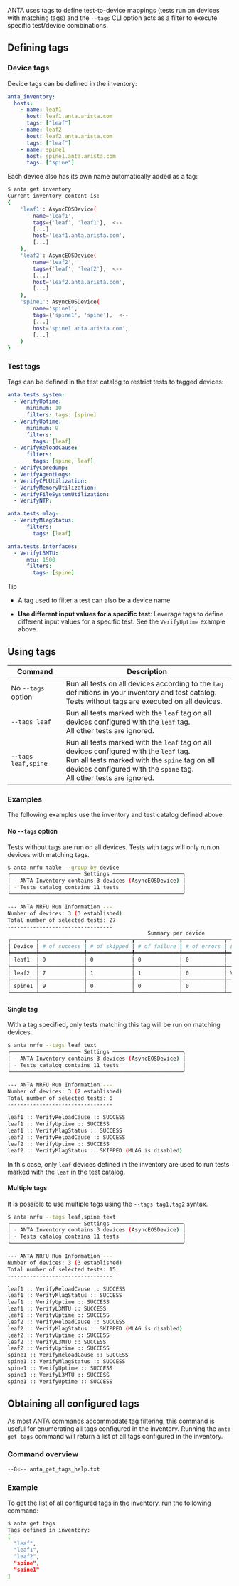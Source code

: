 <!--
  ~ Copyright (c) 2023-2025 Arista Networks, Inc.
  ~ Use of this source code is governed by the Apache License 2.0
  ~ that can be found in the LICENSE file.
  -->

ANTA uses tags to define test-to-device mappings (tests run on devices with matching tags) and the `--tags` CLI option acts as a filter to execute specific test/device combinations.

## Defining tags

### Device tags

Device tags can be defined in the inventory:

```yaml
anta_inventory:
  hosts:
    - name: leaf1
      host: leaf1.anta.arista.com
      tags: ["leaf"]
    - name: leaf2
      host: leaf2.anta.arista.com
      tags: ["leaf"]
    - name: spine1
      host: spine1.anta.arista.com
      tags: ["spine"]
```

Each device also has its own name automatically added as a tag:

```bash
$ anta get inventory
Current inventory content is:
{
    'leaf1': AsyncEOSDevice(
        name='leaf1',
        tags={'leaf', 'leaf1'},  <--
        [...]
        host='leaf1.anta.arista.com',
        [...]
    ),
    'leaf2': AsyncEOSDevice(
        name='leaf2',
        tags={'leaf', 'leaf2'},  <--
        [...]
        host='leaf2.anta.arista.com',
        [...]
    ),
    'spine1': AsyncEOSDevice(
        name='spine1',
        tags={'spine1', 'spine'},  <--
        [...]
        host='spine1.anta.arista.com',
        [...]
    )
}
```

### Test tags

Tags can be defined in the test catalog to restrict tests to tagged devices:

```yaml
anta.tests.system:
  - VerifyUptime:
      minimum: 10
      filters: tags: [spine]
  - VerifyUptime:
      minimum: 9
      filters:
        tags: [leaf]
  - VerifyReloadCause:
      filters:
        tags: [spine, leaf]
  - VerifyCoredump:
  - VerifyAgentLogs:
  - VerifyCPUUtilization:
  - VerifyMemoryUtilization:
  - VerifyFileSystemUtilization:
  - VerifyNTP:

anta.tests.mlag:
  - VerifyMlagStatus:
      filters:
        tags: [leaf]

anta.tests.interfaces:
  - VerifyL3MTU:
      mtu: 1500
      filters:
        tags: [spine]
```

> [!TIP]
>
> - A tag used to filter a test can also be a device name
>
> - **Use different input values for a specific test**: Leverage tags to define different input values for a specific test. See the `VerifyUptime` example above.

## Using tags

| Command | Description |
| ------- | ----------- |
| No `--tags` option | Run all tests on all devices according to the `tag` definitions in your inventory and test catalog.<br/> Tests without tags are executed on all devices. |
| `--tags leaf` | Run all tests marked with the `leaf` tag on all devices configured with the `leaf` tag.<br/> All other tests are ignored. |
| `--tags leaf,spine` | Run all tests marked with the `leaf` tag on all devices configured with the `leaf` tag.<br/>Run all tests marked with the `spine` tag on all devices configured with the `spine` tag.<br/> All other tests are ignored. |

### Examples

The following examples use the inventory and test catalog defined above.

#### No `--tags` option

Tests without tags are run on all devices.
Tests with tags will only run on devices with matching tags.

```bash
$ anta nrfu table --group-by device
╭────────────────────── Settings ──────────────────────╮
│ - ANTA Inventory contains 3 devices (AsyncEOSDevice) │
│ - Tests catalog contains 11 tests                    │
╰──────────────────────────────────────────────────────╯

--- ANTA NRFU Run Information ---
Number of devices: 3 (3 established)
Total number of selected tests: 27
---------------------------------
                                            Summary per device
┏━━━━━━━━┳━━━━━━━━━━━━━━┳━━━━━━━━━━━━━━┳━━━━━━━━━━━━━━┳━━━━━━━━━━━━━┳━━━━━━━━━━━━━━━━━━━━━━━━━━━━━━━━━━━━┓
┃ Device ┃ # of success ┃ # of skipped ┃ # of failure ┃ # of errors ┃ List of failed or error test cases ┃
┡━━━━━━━━╇━━━━━━━━━━━━━━╇━━━━━━━━━━━━━━╇━━━━━━━━━━━━━━╇━━━━━━━━━━━━━╇━━━━━━━━━━━━━━━━━━━━━━━━━━━━━━━━━━━━┩
│ leaf1  │ 9            │ 0            │ 0            │ 0           │                                    │
├────────┼──────────────┼──────────────┼──────────────┼─────────────┼────────────────────────────────────┤
│ leaf2  │ 7            │ 1            │ 1            │ 0           │ VerifyAgentLogs                    │
├────────┼──────────────┼──────────────┼──────────────┼─────────────┼────────────────────────────────────┤
│ spine1 │ 9            │ 0            │ 0            │ 0           │                                    │
└────────┴──────────────┴──────────────┴──────────────┴─────────────┴────────────────────────────────────┘
```

#### Single tag

With a tag specified, only tests matching this tag will be run on matching devices.

```bash
$ anta nrfu --tags leaf text
╭────────────────────── Settings ──────────────────────╮
│ - ANTA Inventory contains 3 devices (AsyncEOSDevice) │
│ - Tests catalog contains 11 tests                    │
╰──────────────────────────────────────────────────────╯

--- ANTA NRFU Run Information ---
Number of devices: 3 (2 established)
Total number of selected tests: 6
---------------------------------

leaf1 :: VerifyReloadCause :: SUCCESS
leaf1 :: VerifyUptime :: SUCCESS
leaf1 :: VerifyMlagStatus :: SUCCESS
leaf2 :: VerifyReloadCause :: SUCCESS
leaf2 :: VerifyUptime :: SUCCESS
leaf2 :: VerifyMlagStatus :: SKIPPED (MLAG is disabled)
```

In this case, only `leaf` devices defined in the inventory are used to run tests marked with the `leaf` in the test catalog.

#### Multiple tags

It is possible to use multiple tags using the `--tags tag1,tag2` syntax.

```bash
$ anta nrfu --tags leaf,spine text
╭────────────────────── Settings ──────────────────────╮
│ - ANTA Inventory contains 3 devices (AsyncEOSDevice) │
│ - Tests catalog contains 11 tests                    │
╰──────────────────────────────────────────────────────╯

--- ANTA NRFU Run Information ---
Number of devices: 3 (3 established)
Total number of selected tests: 15
---------------------------------

leaf1 :: VerifyReloadCause :: SUCCESS
leaf1 :: VerifyMlagStatus :: SUCCESS
leaf1 :: VerifyUptime :: SUCCESS
leaf1 :: VerifyL3MTU :: SUCCESS
leaf1 :: VerifyUptime :: SUCCESS
leaf2 :: VerifyReloadCause :: SUCCESS
leaf2 :: VerifyMlagStatus :: SKIPPED (MLAG is disabled)
leaf2 :: VerifyUptime :: SUCCESS
leaf2 :: VerifyL3MTU :: SUCCESS
leaf2 :: VerifyUptime :: SUCCESS
spine1 :: VerifyReloadCause :: SUCCESS
spine1 :: VerifyMlagStatus :: SUCCESS
spine1 :: VerifyUptime :: SUCCESS
spine1 :: VerifyL3MTU :: SUCCESS
spine1 :: VerifyUptime :: SUCCESS
```

## Obtaining all configured tags

As most ANTA commands accommodate tag filtering, this command is useful for enumerating all tags configured in the inventory. Running the `anta get tags` command will return a list of all tags configured in the inventory.

### Command overview

```bash
--8<-- anta_get_tags_help.txt
```

### Example

To get the list of all configured tags in the inventory, run the following command:

```bash
$ anta get tags
Tags defined in inventory:
[
  "leaf",
  "leaf1",
  "leaf2",
  "spine",
  "spine1"
]
```
